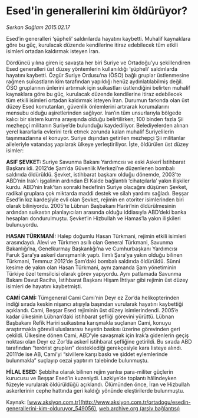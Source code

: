 # Esed'in generallerini kim öldürüyor?

*Serkan Sağlam 2015.02.17*

<div class="pNewsDetailMainContent" itemprop="articleBody">
 <p>
  Esed’in generalleri ‘şüpheli’ saldırılarda hayatını kaybetti. Muhalif kaynaklara göre bu güç, kurulacak düzende kendilerine itiraz edebilecek tüm etkili isimleri ortadan kaldırmak isteyen İran.
 </p>
 <p>
  Dördüncü yılına giren iç savaşta her biri Suriye ve Ortadoğu’yu şekillendiren Esed generalleri üst düzey yöntemlerin kullanıldığı ‘şüpheli’ saldırılarda hayatını kaybetti. Özgür Suriye Ordusu’na (ÖSO) bağlı gruplar üstlenmesine rağmen suikastların kim tarafından yapıldığı henüz aydınlatılabilmiş değil. ÖSO gruplarının ünlerini artırmak için suikastları üstlendiğini belirten muhalif kaynaklara göre bu güç, kurulacak düzende kendilerine itiraz edebilecek tüm etkili isimleri ortadan kaldırmak isteyen İran. Durumun farkında olan üst düzey Esed komutanları, güvenlik önlemlerini artırarak korumalarını mensubu olduğu aşiretlerinden sağlıyor. İran’ın tüm unsurlarıyla bölgede kalıcı bir sistem kurma arayışında olduğu belirtilirken; 100 binden fazla Şii mezhepçi militanın Suriye’de bulunduğu kaydediliyor. Belediyelerden alınan yerel kararlarla evlerini terk etmek zorunda kalan muhalif Suriyelilerin taşınmazlarına el konuyor. Suriye dışından getirilen mezhepçi Şii militanlar aileleriyle vatandaş yapılarak ülkeye yerleştiriliyor. İşte, öldürülen üst düzey isimler:
 </p>
 <p>
  <strong>
   ASIF ŞEVKET:
  </strong>
  Suriye Savunma Bakanı Yardımcısı ve eski Askerî İstihbarat Başkanı idi. 2012’de Şam’da Güvenlik Merkezi’ne düzenlenen bombalı saldırıda öldürüldü. Şevket, istihbarat başkanı olduğu dönemde, 2003’te ABD’nin Irak’ı işgalinin ardından El Kaide bağlantılı ‘cihatçılarla’ yakın ilişkiler kurdu. ABD’nin Irak’tan sonraki hedefinin Suriye olacağını düşünen Şevket, radikal gruplara çok miktarda maddi destek ve silah yardımı sağladı. Beşşar Esed’in kız kardeşiyle evli olan Şevket, rejimin en otoriter isimlerinden biri olarak biliniyordu. 2005’te Lübnan Başbakanı Hariri’nin öldürülmesinin ardından suikastın planlayıcıları arasında olduğu iddiasıyla ABD’deki banka hesapları dondurulmuştu. Şevket’in Hizbullah ve Hamas’la yakın ilişkileri bulunuyordu.
 </p>
 <p>
  <strong>
   HASAN TÜRKMANİ:
  </strong>
  Halep doğumlu Hasan Türkmani, rejimin etkili isimleri arasındaydı. Alevi ve Türkmen asıllı olan General Türkmani, Savunma Bakanlığı’na, Genelkurmay Başkanlığı’na ve Cumhurbaşkanı Yardımcısı Faruk Şara’ya askerî danışmanlık yaptı. Ilımlı Şara’ya yakın olduğu bilinen Türkmani, Temmuz 2012’de Şam’daki bombalı saldırıda öldürüldü. Sünni kesime de yakın olan Hasan Türkmani, aynı zamanda Şam yönetiminin Türkiye özel temsilcisi olarak görev yapıyordu. Aynı patlamada Savunma Bakanı Davut Raciha, İstihbarat Başkanı Hişam İhtiyar gibi rejimin üst düzey isimleri de hayatını kaybetmişti.
 </p>
 <p>
  <strong>
   CAMİ CAMİ:
  </strong>
  Tümgeneral Cami Cami’nin Deyr ez Zor’da helikopterinden indiği sırada keskin nişancı atışıyla başından vurularak hayatını kaybettiği açıklandı. Cami, Beşşar Esed rejiminin üst düzey isimlerindendi. 2005’e kadar ülkesinin Lübnan’daki istihbarat şefliği görevini yürüttü. Lübnan Başbakanı Refik Hariri suikastına karışmakla suçlanan Cami, konuyu araştırmakla görevli uluslararası heyetin baskısı üzerine görevinden geri çekildi. Ülkesine dönen Cami, ABD’yle savaşmak için Irak’a gidenlerin geçiş noktası olan Deyr ez Zor’da askerî istihbarat şefliğine getirildi. Bu sırada ABD tarafından “terörist grupları” desteklediği gerekçesiyle kara listeye alındı. 2011’de ise AB, Cami’yi “sivillere karşı baskı ve şiddet eylemlerinde bulunmakla” suçlayıp cezai yaptırım talebinde bulunmuştu.
 </p>
 <p>
  <strong>
   HİLAL ESED:
  </strong>
  Şebbiha olarak bilinen rejim yanlısı para-militer güçlerin kurucusu ve Beşşar Esed’in kuzeniydi. Lazkiye’de toplantı hâlindeyken füzeyle vurularak öldürüldüğü açıklandı. Ölümünden önce, İran ve Hizbullah askerlerinin cephe hattında geri kaldığı yönünde eleştirilerde bulunmuştu.
 </p>
</div>


Kaynak: [www.aksiyon.com.tr](http://www.aksiyon.com.tr/ortadogu/esedin-generallerini-kim-olduruyor_549056), [web.archive.org (arşiv bağlantısı)](http://web.archive.org/web/20150730062336/http://www.aksiyon.com.tr/ortadogu/esedin-generallerini-kim-olduruyor_549056)
